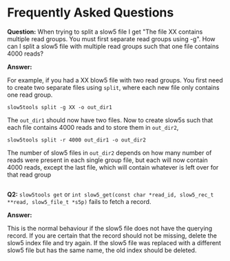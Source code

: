 # Frequently Asked Questions

**Question:** When trying to split a slow5 file I get "The file XX contains multiple read groups. You must first separate read groups using -g". How can I split a slow5 file with multiple read groups such that one file contains 4000 reads?

**Answer:** 

For example, if you had a XX blow5 file with two read groups. You first need to create two separate files using `split`, where each new file only contains one read group.

`slow5tools split -g XX -o out_dir1`

The `out_dir1` should now have two files. Now to create slow5s such that each file contains 4000 reads and to store them in `out_dir2`,

`slow5tools split -r 4000 out_dir1 -o out_dir2`

The number of slow5 files in `out_dir2` depends on how many number of reads were present in each single group file, but each will now contain 4000 reads, except the last file, which will contain whatever is left over for that read group

##
**Q2:** `slow5tools get` or `int slow5_get(const char *read_id, slow5_rec_t **read, slow5_file_t *s5p)` fails to fetch a record. 

**Answer:** 

This is the normal behaviour if the slow5 file does not have the querying record. If you are certain that the record should not be missing, delete the slow5 index file and try again. If the slow5 file was replaced with a different slow5 file but has the same name, the old index should be deleted.
